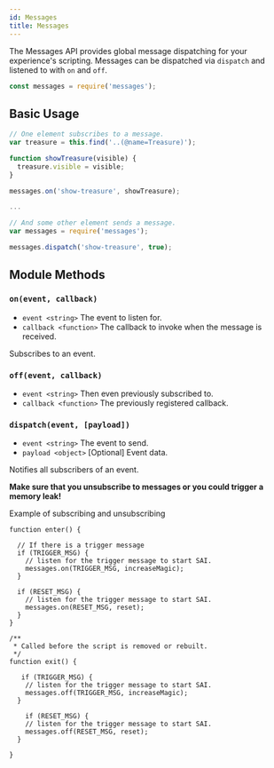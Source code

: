 ```yaml
---
id: Messages
title: Messages
---
```


The Messages API provides global message dispatching for your experience's scripting. Messages can be dispatched via `dispatch` and listened to with `on` and `off`.

```javascript
const messages = require('messages');
```
## Basic Usage

```javascript
// One element subscribes to a message.
var treasure = this.find('..(@name=Treasure)');

function showTreasure(visible) {
  treasure.visible = visible;
}

messages.on('show-treasure', showTreasure);

...

// And some other element sends a message. 
var messages = require('messages');

messages.dispatch('show-treasure', true);
```
## Module Methods

### `on(event, callback)`
- `event <string>` The event to listen for.
- `callback <function>` The callback to invoke when the message is received.

Subscribes to an event.

### `off(event, callback)`
- `event <string>` Then even previously subscribed to.
- `callback <function>` The previously registered callback.

### `dispatch(event, [payload])`
- `event <string>` The event to send.
- `payload <object>` [Optional] Event data.

Notifies all subscribers of an event.

**Make sure that you unsubscribe to messages or you could trigger a memory leak!** 

Example of subscribing and unsubscribing

```
function enter() {

  // If there is a trigger message
  if (TRIGGER_MSG) {
    // listen for the trigger message to start SAI.
    messages.on(TRIGGER_MSG, increaseMagic);
  }
  
  if (RESET_MSG) {
    // listen for the trigger message to start SAI.
    messages.on(RESET_MSG, reset);
  }
}

/**
 * Called before the script is removed or rebuilt.
 */
function exit() {
  
   if (TRIGGER_MSG) {
    // listen for the trigger message to start SAI.
    messages.off(TRIGGER_MSG, increaseMagic);
  }
  
    if (RESET_MSG) {
    // listen for the trigger message to start SAI.
    messages.off(RESET_MSG, reset);
  }
  
}

```
